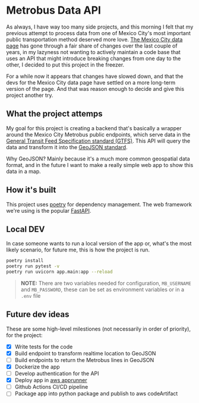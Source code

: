 # Metrobus Data API

As always, I have way too many side projects, and this morning I felt that my previous attempt to process data from one of Mexico City's most important public transportation method deserved more love. [The Mexico City data page](https://datos.cdmx.gob.mx/) has gone through a fair share of changes over the last couple of years, in my lazyness not wanting to actively maintain a code base that uses an API that might introduce breaking changes from one day to the other, I decided to put this project in the freezer.

For a while now it appears that changes have slowed down, and that the devs for the Mexico City data page have settled on a more long-term version of the page. And that was reason enough to decide and give this project another try.

## What the project attemps

My goal for this project is creating a backend that's basically a wrapper around the Mexico City Metrobus public endpoints, which serve data in the [General Transit Feed Specification standard (GTFS)](https://gtfs.org/). This API will query the data and transform it into the [GeoJSON standard](https://geojson.org/).

Why GeoJSON? Mainly because it's a much more common geospatial data format, and in the future I want to make a really simple web app to show this data in a map.

## How it's built

This project uses [poetry](https://python-poetry.org/) for dependency management. The web framework we're using is the popular [FastAPI](https://fastapi.tiangolo.com/).

## Local DEV

In case someone wants to run a local version of the app or, what's the most likely scenario, for future me, this is how the project is run.

```sh
poetry install
poetry run pytest -v
poetry run uvicorn app.main:app --reload
```

> **NOTE:** There are two variables needed for configuration, `MB_USERNAME` and `MB_PASSWORD`, these can be set as environment variables or in a `.env` file

## Future dev ideas

These are some high-level milestiones (not necessarily in order of priority), for the project:

- [x] Write tests for the code
- [x] Build endpoint to transform realtime location to GeoJSON
- [ ] Build endpoints to return the Metrobus lines in GeoJSON
- [x] Dockerize the app
- [ ] Develop authentication for the API
- [x] Deploy app in [aws apprunner](https://aws.amazon.com/apprunner/)
- [ ] Github Actions CI/CD pipeline
- [ ] Package app into python package and publish to aws codeArtifact
